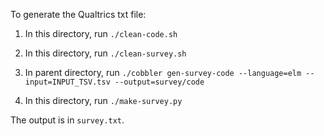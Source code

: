 To generate the Qualtrics txt file:

1. In this directory, run `./clean-code.sh`

1. In this directory, run `./clean-survey.sh`

2. In parent directory, run `./cobbler gen-survey-code --language=elm --input=INPUT_TSV.tsv --output=survey/code`

3. In this directory, run `./make-survey.py`

The output is in `survey.txt`.
